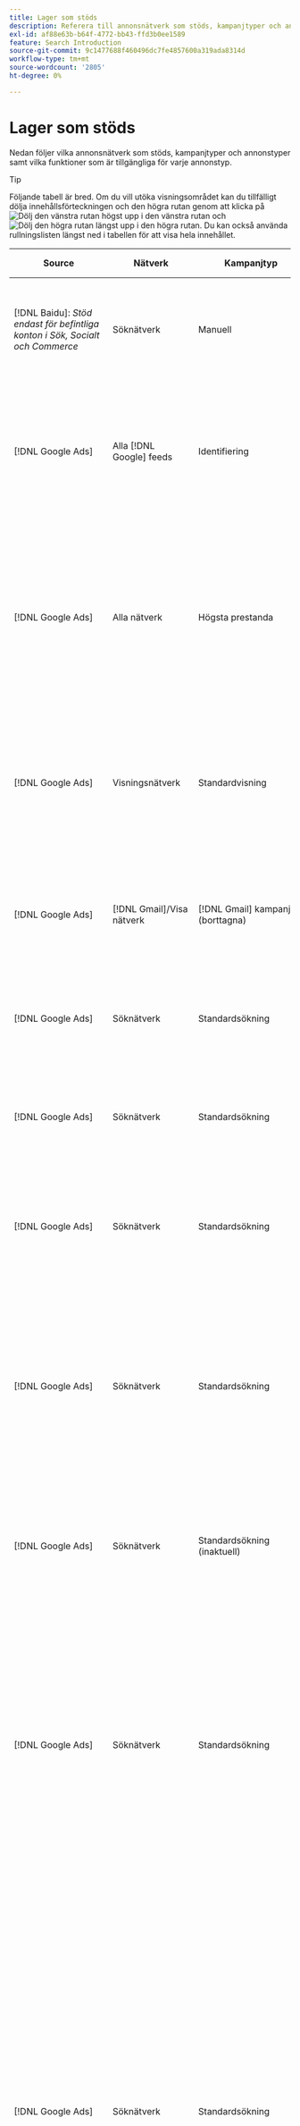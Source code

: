 ```yaml
---
title: Lager som stöds
description: Referera till annonsnätverk som stöds, kampanjtyper och annonstyper.
exl-id: af88e63b-b64f-4772-bb43-ffd3b0ee1589
feature: Search Introduction
source-git-commit: 9c1477688f460496dc7fe4857600a319ada8314d
workflow-type: tm+mt
source-wordcount: '2805'
ht-degree: 0%

---
```


# Lager som stöds

Nedan följer vilka annonsnätverk som stöds, kampanjtyper och annonstyper samt vilka funktioner som är tillgängliga för varje annonstyp.

>[!TIP]
>
>Följande tabell är bred. Om du vill utöka visningsområdet kan du tillfälligt dölja innehållsförteckningen och den högra rutan genom att klicka på ![Dölj den vänstra rutan](/help/dsp/assets/hide-left-pane.png "Dölj den vänstra rutan") högst upp i den vänstra rutan och ![Dölj den högra rutan](/help/dsp/assets/hide-right-pane.png "Dölj den högra rutan") längst upp i den högra rutan. Du kan också använda rullningslisten längst ned i tabellen för att visa hela innehållet.

| Source | Nätverk | Kampanjtyp | Annonstyp | Synkronisera och visa | Skapa/redigera | Spår [^1] | Optimera | Rapport [^2] | Adobe Analytics Support[^3] |
|----|----|----|----|----|----|----|----|----|----|
| [!DNL Baidu]: *Stöd endast för befintliga konton i Sök, Socialt och Commerce* | Söknätverk | Manuell | Text ad | Automatisk synkronisering via API | Skapa/redigera med [kampanjhanteringsvyer](/help/search-social-commerce/campaign-management/campaigns/campaign-management-options.md) och [kalkylblad](/help/search-social-commerce/campaign-management/bulksheets/bulksheet-about.md) | Ja | Kampanjer med enbart manuell CPC-anbudsstrategi | Data på annonsnivå | [!DNL Analytics]-data för sökning, sociala medier och Commerce<br><br>Ad-nivådata från sökning, sociala medier och Commerce till | [!DNL Analytics] |
| [!DNL Google Ads] | Alla [!DNL Google] feeds | Identifiering | Discovery ad (single-image ad)<br><br>Discovery carousel ad (multi-image carousel ad) | Automatisk synkronisering via API | Inga alternativ för att skapa/redigera | Ja | I hybridportföljer anges endast<br><br>Anbud och anbudsstrategimål på kampanjnivå, tillsammans med kampanjbudgetar, enligt optimeringstypen. | Data på annonsnivå | Data på annonsnivå för Search, Social och Commerce [med den uppgraderade spårningskoden för AMO-ID](/help/integrations/analytics/ids.md#amo-id-formats)[^4]<br><br>Data på annonsnivå från Search, Social och Commerce till | [!DNL Analytics] |
| [!DNL Google Ads] | Alla nätverk | Högsta prestanda | Alla annonstyper | Automatisk synkronisering via API | Skapa/redigera kampanjer och ladda upp annonsresurser i kampanjinställningarna i [!UICONTROL Campaigns] > [!UICONTROL Campaigns]<br><br>Endast nödvändiga inställningar är tillgängliga. Logga in på redigeraren för [!DNL [!DNL Google Ads] Ads] om du vill se valfria inställningar och listgrupper. | Ja | I hybridportföljer anges endast<br><br>mål för anbudsstrategier på kampanjnivå, tillsammans med kampanjbudgetar. | Data på kampanjnivå <br><br>Data för listgrupper är inte tillgängliga och annonsnätverket tillhandahåller inte data på ad-nivå. | [!DNL Analytics]-data för sökning, sociala medier och Commerce<br><br>Kampanjdata från sökning, sociala medier och Commerce till analyser. Kräver den uppgraderade spårningskoden för [AMO ID](/help/integrations/analytics/ids.md#amo-id-formats). |
| [!DNL Google Ads] | Visningsnätverk | Standardvisning | Bildannons | Automatisk synkronisering via API | Redigera URL och status endast med [kalkylblad](/help/search-social-commerce/campaign-management/bulksheets/bulksheet-about.md) | Ja, när du lägger till klickspårningstaggar manuellt för att spåra mallar i annonsnätverket | — | Data på annonsnivå, men inga genomskinliga data | [!DNL Analytics]-data för sökning, sociala medier och Commerce<br><br>Ad-nivådata från sökning, sociala medier och Commerce till analyser, men inga genomskinliga data |
| [!DNL Google Ads] | [!DNL Gmail]/Visa nätverk | [!DNL Gmail] kampanjer (borttagna) | [!DNL Gmail] annons | Ingen synkronisering | Inga alternativ för att skapa/redigera | — | — | Endast äldre kampanjdata | Data från äldre analyser för sökning, sociala medier och Commerce<br><br>Gammala kampanjdata från sökning, sociala medier och Commerce till | [!DNL Analytics] |
| [!DNL Google Ads] | Söknätverk | Standardsökning | Annonsering endast för samtal | Automatisk synkronisering via API | Skapa/redigera med [kampanjhanteringsvyer](/help/search-social-commerce/campaign-management/campaigns/campaign-management-options.md) | Ja, med landningssidans suffix och spårningsmall på kontonivå eller genom att lägga till dem manuellt på annonsnivå i [!DNL [!DNL Google Ads] Ads] Manager | — | Lägg endast till visningar och klickningar på gruppnivå från annonsnätverket - inga intäkter | — |
| [!DNL Google Ads] | Söknätverk | Standardsökning | \[Expanderad\] Dynamisk sökannons | Automatisk synkronisering via API | Skapa/redigera med [kampanjhanteringsvyer](/help/search-social-commerce/campaign-management/campaigns/campaign-management-options.md) och [kalkylblad](/help/search-social-commerce/campaign-management/bulksheets/bulksheet-about.md) | Ja | Ja<br><br>För annonsgrupper när kampanjen anger en webbplatsdomän, annars för dynamiska sökmål. | Kampanj- och annonsgruppsdata<br><br>Annonsnätverket tillhandahåller inte data på annonsnivå. | [!DNL Analytics]-data för sökning, sociala medier och Commerce<br><br>Kampanjdata och annonsgruppsdata från sökning, sociala medier och Commerce till | [!DNL Analytics] |
| [!DNL Google Ads] | Söknätverk | Standardsökning | Utökad textannons (borttagen i juni 2022) | Automatisk synkronisering via API | Ta bara bort med [kampanjhanteringsvyer](/help/search-social-commerce/campaign-management/campaigns/campaign-management-options.md), [kalkylblad](/help/search-social-commerce/campaign-management/bulksheets/bulksheet-about.md) och [lagerhanteringsflöden](/help/search-social-commerce/campaign-management/inventory-feeds/inventory-feeds-about.md) | Ja | — | Data på annonsnivå | [!DNL Analytics]-data för sökning, sociala medier och Commerce<br><br>Ad-nivådata från sökning, sociala medier och Commerce till | [!DNL Analytics] |
| [!DNL Google Ads] | Söknätverk | Standardsökning | Responsiv sökannons | Automatisk synkronisering via API | Skapa/redigera med [kampanjhanteringsvyer](/help/search-social-commerce/campaign-management/campaigns/campaign-management-options.md), [kalkylblad](/help/search-social-commerce/campaign-management/bulksheets/bulksheet-about.md) och [lagerhanteringsflöden](/help/search-social-commerce/campaign-management/inventory-feeds/inventory-feeds-about.md) | Ja | Ja | Data på annonsnivå för alla tillgängliga annonselement<br><br><b>Obs!</b> [!DNL [!DNL Google Ads] Ads] tillhandahåller inte data utanför sina redigeringsprogram om de textkombinationer som visades som annonser. Mer information om rapportering för varje textkombination finns i [[!DNL [!DNL Google Ads] Ads]-dokumentationen](https://support.google.com/google-ads/answer/7684791). | [!DNL Analytics]-data för sökning, sociala medier och Commerce<br><br>Ad-nivådata från sökning, sociala medier och Commerce till | [!DNL Analytics] |
| [!DNL Google Ads] | Söknätverk | Standardsökning (inaktuell) | Text ad | Automatisk synkronisering via API | Statusändringar av befintliga annonser använder endast [kalkylblad](/help/search-social-commerce/campaign-management/bulksheets/bulksheet-about.md) | Ja | Ja | Data på annonsnivå | [!DNL Analytics]-data för sökning, sociala medier och Commerce<br><br>Ad-nivådata från sökning, sociala medier och Commerce till | [!DNL Analytics] |
| [!DNL Google Ads] | Söknätverk | Standardsökning | <i>Tillägg:</i><br><br>Webbplatslänk (konto-, kampanj- och annonsgruppsnivå) | Automatisk synkronisering via API | Skapa/redigera med [kampanjhanteringsvyer](/help/search-social-commerce/campaign-management/campaigns/campaign-management-options.md) och [kalkylblad](/help/search-social-commerce/campaign-management/bulksheets/bulksheet-about.md) | —<br><br>Webbplatslänkar har ett&quot;spårningsmall&quot;-fält, men i Sök, Socialt och Commerce mappas klickningar och resulterande konverteringar till det associerade nyckelordet, inte till den enskilda platslänken. | — Search, Social, &amp; Commerce optimerar inte för webblänken. I stället optimeras det till det nyckelord som är associerat med den annons som innehåller sitelink. | —<br><br>Det finns tillgängliga data för det associerade nyckelordet. I [!DNL Google Ads] kan du se prestandadata på sitelänknivå på fliken [!DNL Campaigns] > [!DNL Ad Extensions].<br><br>Generera en [Transaktionsrapport](/help/search-social-commerce/reports/management/basic-advanced/transaction-report.md) om du vill se vilka individuella konverteringar som har gjorts med ett klick på en länk. Kolumnvärdet [!UICONTROL Link Type] för en sitelink är <code>sl:&lt;Platslänkstext></code>, t.ex. sl:Se Aktuella erbjudanden. | Data för det associerade nyckelordet endast från Search, Social och Commerce till | [!DNL Analytics] |
| [!DNL Google Ads] | Söknätverk | Standardsökning | <i>Andra annonstillägg:</i><br><br>Bildtexttillägg<br><br>Platstillägg<br><br>Telefontillägg | Automatisk synkronisering via API | Hantera pratbubblor och telefontillägg med [kampanjhanteringsvyer](/help/search-social-commerce/campaign-management/campaigns/campaign-management-options.md).<br><br>Platstillägg är inte tillgängliga. Dina befintliga platstilläggsassociationer synkroniseras men kan bara tas bort. | —<br><br>Webbplatslänkar har ett&quot;spårningsmall&quot;-fält, men i Sök, Socialt och Commerce mappas klickningar och resulterande konverteringar till det associerade nyckelordet, inte till den enskilda platslänken.<br><br>Andra typer av annonstillägg har ingen URL att spåra och det går inte att mappa konverteringsdata till dem med Search, Social och Commerce. | — | —<br><br>[!DNL Google Ads] mappar klickningarna på ett tillägg till nyckelordet som är associerat med annonsen som tillägget ingår i.<br><br>Det finns inga kostnadsdata eller klickdata på tilläggsnivån i Sök, Socialt och Commerce. I [!DNL Google Ads] kan du se kostnad och klicka på data på tilläggsnivån på fliken [!DNL Campaigns] > [!DNL Ad Extensions] .<br><br>Generera en [Transaktionsrapport](/help/search-social-commerce/reports/management/basic-advanced/transaction-report.md) om du vill se vilka individuella konverteringar som har gjorts med ett klick på en webbplatslänk. Kolumnen [!UICONTROL Link Type] för en platslänkar är <code>sl:&lt;Platslänkstext></code>, t.ex. sl:Se Aktuella erbjudanden. | Data för det associerade nyckelordet endast från Search, Social och Commerce till | [!DNL Analytics] |
| [!DNL Google Ads] | Shoppingnätverk | Standard shopping | Reklam för produktförsäljning (Creative type &quot;Product&quot;) | Automatisk synkronisering via API | Annonskopian genereras automatiskt för produktgrupper i annonsgruppen. Redigera annonsstatus endast med [bulksheets](/help/search-social-commerce/campaign-management/bulksheets/bulksheet-about.md) och [lagerhanteringsflöden](/help/search-social-commerce/campaign-management/inventory-feeds/inventory-feeds-about.md)<br><br>Du kan skapa de överordnade kampanjerna, annonsgrupperna och produktgrupperna och redigera deras status endast med hjälp av [kampanjhanteringsvyer](/help/search-social-commerce/campaign-management/campaigns/campaign-management-options.md), [bulksheets](/help/search-social-commerce/campaign-management/bulksheets/bulksheet-about.md) och [lagerhanteringsflöden](/help/search-social-commerce/campaign-management/inventory-feeds/inventory-feeds-about.md). | Ja, när du lägger till klickspårningstaggar manuellt för att spåra mallar i annonsnätverket | Ja | Kampanj-, annonsgrupps- och produktgruppsdata [!DNL Google Ads] tillhandahåller inte data på annonsnivå för shoppingkampanjer. | [!DNL Analytics]-data för sökning, sociala medier och Commerce<br><br>Kampanj-, annonsgrupps- och produktgruppsdata från sökning, sociala medier och Commerce till | [!DNL Analytics] |
| [!DNL Google Ads] | [!DNL YouTube] | Video | Videoannons | Synkronisering via API kräver [deltagande](/help/search-social-commerce/tools/sync-inventory.md)<br><br>Endast grundläggande annonsinformation, utan miniatyrbilder | Inga alternativ för att skapa/redigera | Ja, när du lägger till klickspårningstaggar manuellt för att spåra mallar i annonsnätverket | Kampanjer med anbudsstrategin [!UICONTROL Maximize Conversions] i hybridportföljer <br><br>Den hybridportföljen får endast innehålla [!DNL YouTube] kampanjer. | Kampanj- och annonsgruppsdata<br><br>Annonsnätverket tillhandahåller inte data på annonsnivå. | [!DNL Analytics]-data för sökning, sociala medier och Commerce<br><br>Kampanjdata och annonsgruppsdata från sökning, sociala medier och Commerce till | [!DNL Analytics] |
| [!DNL Microsoft Advertising] | Alla nätverk | Högsta prestanda | Alla annonstyper | Automatisk synkronisering via API | Skapa/redigera kampanjer i [!UICONTROL Campaigns] > [!UICONTROL Campaigns]. | Ja | I hybridportföljer anges endast<br><br>mål för anbudsstrategier på kampanjnivå, tillsammans med kampanjbudgetar. | Resursgruppsdata<br><br>Annonsnätverket tillhandahåller inte data på annonsnivå. | [!DNL Analytics] data för sökning, sociala medier och Commerce<br><br>Resursgruppsdata från sökning, sociala medier och Commerce till | [!DNL Analytics] |
| [!DNL Microsoft Advertising] | Målgruppsnätverk | Målgruppskampanjtyper: <br><br>[!UICONTROL Audience (image)] och [!UICONTROL Audience] (feed)) | Responsiv annons<br><br>Inkluderar bildbaserade annonser och produktfeedbaserade annonser endast för målgruppsnätverket | Automatisk synkronisering via API | Skapa/redigera med [kampanjhanteringsvyer](/help/search-social-commerce/campaign-management/campaigns/campaign-management-options.md) och [kalkylblad](/help/search-social-commerce/campaign-management/bulksheets/bulksheet-about.md) | Ja | Förbättrade CPC-kampanjer (eCPC), kampanjer med anbudsstrategin [!UICONTROL Maximize Conversions] i hybridportföljer | Data på annonsnivå | [!DNL Analytics]-data för sökning, sociala medier och Commerce<br><br>Ad-nivådata från sökning, sociala medier och Commerce till | [!DNL Analytics] |
| [!DNL Microsoft Advertising] | Målgruppsnätverk | [!UICONTROL Audience Video] | Responsiv annons | Automatisk synkronisering via API | Skapa överordnade kampanjer och annonsgrupper med [kampanjhanteringsvyer](/help/search-social-commerce/campaign-management/campaigns/campaign-management-options.md). | Ja | Ja för förbättrade CPC-kampanjer (eCPC)<br><br>Inte tillgängligt för CPM-kampanjer | Data på annonsnivå | [!DNL Analytics]-data för sökning, sociala medier och Commerce<br><br>Ad-nivådata från sökning, sociala medier och Commerce till | [!DNL Analytics] |
| [!DNL Microsoft Advertising] | Målgruppsnätverk | [!UICONTROL Audience CTV Video] | Responsiv annons | Automatisk synkronisering via API | Skapa överordnade kampanjer och annonsgrupper med [kampanjhanteringsvyer](/help/search-social-commerce/campaign-management/campaigns/campaign-management-options.md). | Ja | Ja för förbättrade CPC-kampanjer (eCPC)<br><br>Inte tillgängligt för CPM-kampanjer | Data på annonsnivå | [!DNL Analytics]-data för sökning, sociala medier och Commerce<br><br>Ad-nivådata från sökning, sociala medier och Commerce till | [!DNL Analytics] |
| [!DNL Microsoft Advertising] | Målgruppsnätverk | Sök | Utökad text och med [!DNL Prefer Audience Ad Format] markerat | Automatisk synkronisering via API | Skapa/redigera med [kampanjhanteringsvyer](/help/search-social-commerce/campaign-management/campaigns/campaign-management-options.md)<br><br>Inget stöd för bildtillägg | Ja | Ja | Data på annonsnivå | [!DNL Analytics]-data för sökning, sociala medier och Commerce<br><br>Ad-nivådata från sökning, sociala medier och Commerce till | [!DNL Analytics] |
| [!DNL Microsoft Advertising] | Målgrupps- och söknätverk | Shoppingkampanjer för varumärken:<br><br>Varumärkesshopping: använder anbudsstrategin [!UICONTROL Manual CPC]<br><br>Varumärkeskampanjer: använder anbudsstrategin [!UICONTROL Cost per Sale] | Produktannons | Automatisk synkronisering via API | Skapa den överordnade kampanjen, annonsgruppen och produktgrupperna med hjälp av [kampanjhanteringsvyer](/help/search-social-commerce/campaign-management/campaigns/campaign-management-options.md). | Ja | Nej | Produktgruppnivådata | [!DNL Analytics] data för sökning, sociala medier och Commerce<br><br>Produktgruppsdata från sökning, sociala medier och Commerce till | [!DNL Analytics] |
| [!DNL Microsoft Advertising] | [!DNL Microsoft Store] | Butiksannons | Produktannons | Automatisk synkronisering via API | Skapa den överordnade kampanjen, annonsgruppen och produktgrupperna med hjälp av [kampanjhanteringsvyer](/help/search-social-commerce/campaign-management/campaigns/campaign-management-options.md). | Ja | Ja för [!UICONTROL Manual CPC] kampanjer. <br><br>Inte tillgängligt för [!UICONTROL Manual CPA] kampanjer. | Produktgruppnivådata | [!DNL Analytics] data för sökning, sociala medier och Commerce<br><br>Produktgruppsdata från sökning, sociala medier och Commerce till | [!DNL Analytics] |
| [!DNL Microsoft Advertising] | Söknätverk | Sök | \[Expanderad\] Dynamisk sökannons | Automatisk synkronisering via API | Skapa/redigera med [kampanjhanteringsvyer](/help/search-social-commerce/campaign-management/campaigns/campaign-management-options.md) och [kalkylblad](/help/search-social-commerce/campaign-management/bulksheets/bulksheet-about.md) | Ja | Ja | Data på annonsnivå | [!DNL Analytics]-data för sökning, sociala medier och Commerce<br><br>Ad-nivådata från sökning, sociala medier och Commerce till | [!DNL Analytics] |
| [!DNL Microsoft Advertising] | Söknätverk | Sök | Expanderad textannons (borttagen i februari 2023) | Automatisk synkronisering via API | Redigera status för befintliga annonser endast med [kampanjhanteringsvyer](/help/search-social-commerce/campaign-management/campaigns/campaign-management-options.md), [kalkylblad](/help/search-social-commerce/campaign-management/bulksheets/bulksheet-about.md) och [lagerhanteringsflöden](/help/search-social-commerce/campaign-management/inventory-feeds/inventory-feeds-about.md) | Ja | Ja | Data på annonsnivå | [!DNL Analytics]-data för sökning, sociala medier och Commerce<br><br>Ad-nivådata från sökning, sociala medier och Commerce till | [!DNL Analytics] |
| [!DNL Microsoft Advertising] | Söknätverk | Sök | Multimediareklam | Automatisk synkronisering via API | Skapa/redigera med [kampanjhanteringsvyer](/help/search-social-commerce/campaign-management/campaigns/campaign-management-options.md). Redigera stöd även för status och URL:er endast i [kalkylblad](/help/search-social-commerce/campaign-management/bulksheets/bulksheet-about.md) | Ja | Ja | Data på annonsnivå | [!DNL Analytics]-data för sökning, sociala medier och Commerce<br><br>Ad-nivådata från sökning, sociala medier och Commerce till | [!DNL Analytics] |
| [!DNL Microsoft Advertising] | Söknätverk | Sök | Responsiv sökannons | Automatisk synkronisering via API | Skapa/redigera med [kampanjhanteringsvyer](/help/search-social-commerce/campaign-management/campaigns/campaign-management-options.md), [kalkylblad](/help/search-social-commerce/campaign-management/bulksheets/bulksheet-about.md) och [lagerhanteringsflöden](/help/search-social-commerce/campaign-management/inventory-feeds/inventory-feeds-about.md) | Ja | Ja | Data på annonsnivå | [!DNL Analytics]-data för sökning, sociala medier och Commerce<br><br>Ad-nivådata från sökning, sociala medier och Commerce till | [!DNL Analytics] |
| [!DNL Microsoft Advertising] | Söknätverk | Sök | Standard text ad (utgått 2017) | Automatisk synkronisering via API | Redigera bara med [kampanjhanteringsvyer](/help/search-social-commerce/campaign-management/campaigns/campaign-management-options.md) och [kalkylblad](/help/search-social-commerce/campaign-management/bulksheets/bulksheet-about.md) | Ja | Ja | Data på annonsnivå | [!DNL Analytics]-data för sökning, sociala medier och Commerce<br><br>Ad-nivådata från sökning, sociala medier och Commerce till | [!DNL Analytics] |
| [!DNL Microsoft Advertising] | Söknätverk | Standardsökning | <i>Lägg till tillägg:</i><br><br>Sitelink (kampanjnivå) | Automatisk synkronisering via API | Skapa/redigera med [kampanjhanteringsvyer](/help/search-social-commerce/campaign-management/campaigns/campaign-management-options.md) och [kalkylblad](/help/search-social-commerce/campaign-management/bulksheets/bulksheet-about.md) | —<br><br>Sitelinks på kampanjnivå har ett [!UICONTROL Tracking Template]-fält, men i Sök, Socialt och Commerce mappas klickningar och resulterande konverteringar till det associerade nyckelordet, inte till den enskilda sitelänken. | —<br><br>Search, Social, &amp; Commerce optimerar inte för webblänken. I stället optimeras det till det nyckelord som är associerat med den annons som innehåller sitelink. | —<br><br>Det finns tillgängliga data för det associerade nyckelordet. Använd [!DNL Microsoft Advertising]-annonsredigeraren för prestandadata på sitelänknivå.<br><br>Generera en [Transaktionsrapport](/help/search-social-commerce/reports/management/basic-advanced/transaction-report.md) om du vill se vilka individuella konverteringar som har gjorts med ett klick på en länk. Kolumnen [!UICONTROL Link Type] för en platslänkar är <code>sl:&lt;Platslänkstext></code>, t.ex. sl:Se Aktuella erbjudanden. | Data för det associerade nyckelordet endast från Search, Social och Commerce till | [!DNL Analytics] |
| [!DNL Microsoft Advertising] | Shoppingnätverk | Standard Shopping | Produktannons | Automatisk synkronisering via API | Skapa/redigera endast kampanjrader med [kampanjhanteringsvyer](/help/search-social-commerce/campaign-management/campaigns/campaign-management-options.md) och [kalkylblad](/help/search-social-commerce/campaign-management/bulksheets/bulksheet-about.md); annonser genereras automatiskt. Du kan skapa den överordnade kampanjen, annonsgruppen och produktgrupperna med hjälp av [kampanjhanteringsvyer](/help/search-social-commerce/campaign-management/campaigns/campaign-management-options.md), [bulksheets](/help/search-social-commerce/campaign-management/bulksheets/bulksheet-about.md) och [lagerhanteringsflöden](/help/search-social-commerce/campaign-management/inventory-feeds/inventory-feeds-about.md). | Ja, när du lägger till klickspårningstaggar manuellt för att spåra mallar i annonsnätverket | Ja | Data på annonsnivå<br><br>Generera en [Transaktionsrapport](/help/search-social-commerce/reports/management/basic-advanced/transaction-report.md) om du vill se vilka individuella konverteringar som ett klick har resulterat i. Kolumnen [!UICONTROL Link Type] för en produktlista är `pla:&lt;product ID&gt;`, till exempel pla:8525822. | [!DNL Analytics]-data för sökning, sociala medier och Commerce<br><br>Ad-nivådata från sökning, sociala medier och Commerce till | [!DNL Analytics] |
| [!DNL Microsoft Advertising] | Shoppingnätverk: Smart shopping | Smart Shopping (funktionen Beta i Search, Social och Commerce) | Produktannons | Automatisk synkronisering via API som standard, men kan [avanmäts](/help/search-social-commerce/tools/sync-inventory.md) | Inga alternativ för att skapa/redigera | Ja, när du lägger till klickspårningstaggar manuellt för att spåra mallar i annonsnätverket | Sök efter kampanjer med offertstrategierna [!UICONTROL Maximize Conversion Value] och [!UICONTROL tROAS] endast i hybridportföljer<br><br>Målet får endast innehålla [!DNL Adobe] mätvärden och du måste aktivera överföring av mål för sökning, sociala medier och Commerce till [!DNL Microsoft Advertising]. | Data på annonsnivå<br><br>Generera en [Transaktionsrapport](/help/search-social-commerce/reports/management/basic-advanced/transaction-report.md) om du vill se vilka individuella konverteringar som ett klick har resulterat i. Kolumnen [!UICONTROL Link Type] för en produktlista är `pla:&lt;product ID&gt;`, till exempel pla:8525822. | [!DNL Analytics]-data för sökning, sociala medier och Commerce<br><br>Ad-nivådata från sökning, sociala medier och Commerce till | [!DNL Analytics] |
| [!DNL Naver] | Söknätverk | Webbplats | Text ad | —<br><br>Ingen synkronisering, men du kan manuellt replikera kontostrukturen och överföra daglig trafikstatistik för rapportering och konverteringsattribuering<br><br>Se &quot;[Implementera [!DNL Naver] konton med endast spårning](/help/search-social-commerce/campaign-management/naver-tracking-only-account-implement.md)&quot;. | Inga alternativ för att skapa/redigera<br><br>Du kan replikera/redigera kontostrukturen manuellt med hjälp av [bulkbladsmallar](/help/search-social-commerce/campaign-management/bulksheets/bulksheet-about.md). | Ja, när du lägger till klickspårningstaggar i nyckelordsinställningarna i annonsnätverket | —<br><br>Ingen budgivning | Data på annonsnivå | [!DNL Analytics] data till Search, Social och Commerce, men inte tvärtom |
| [!DNL Pinterest] (Synkroniseringsstöd upphörde 2022) | Söknätverk | Trafikkampanjer med enbart sökannonser och annonsgrupper med nyckelordsanpassning | Upphöjt stift | Ingen synkronisering<br><br>Äldre kontoinformation fram till den 21 juli 2022 är tillgänglig som skrivskyddad. | Inga alternativ för att skapa/redigera | — | — | Endast gamla visningar och klickningar på annonsnivå från Pinterest, men inga intäkter, synkade fram till den 21 juli 2022. | [!DNL Analytics] data till Search, Social och Commerce, men inte tvärtom |
| [!DNL Yahoo! Display Network] | Visningsnätverk | Visa | Banderollannons, responsiv bildannons | Automatisk synkronisering via API, men skrivskyddad | Inga alternativ för att skapa/redigera | Ja, när du lägger till klickspårningstaggar manuellt för att spåra mallar i annonsnätverket | Kampanjer med [!UICONTROL Manual CPC] budstrategi gäller bara<br><br>Samma bud gäller för alla annonser i en annonsgrupp. | Data på annonsnivå | [!DNL Analytics]-data för sökning, sociala medier och Commerce<br><br>Ad-nivådata från sökning, sociala medier och Commerce till | [!DNL Analytics] |
| [!DNL Yahoo! Display Network] | Söknätverk | Sök | Textannons (lång och kort) | Automatisk synkronisering via API | Inga alternativ för att skapa/redigera | Ja, när du lägger till klickspårningstaggar manuellt för att spåra mallar i annonsnätverket | Kampanjer med manuell CPC-anbudsstrategi bara<br><br>Samma bud gäller för alla annonser i en annonsgrupp. | Data på annonsnivå | [!DNL Analytics]-data för sökning, sociala medier och Commerce<br><br>Ad-nivådata från sökning, sociala medier och Commerce till | [!DNL Analytics] |
| [!DNL Yahoo! Japan Ads] | Söknätverk | Sponsrad sökning | Utökad text ad<br><br> (endast äldre annonser, borttagen i september 2022 i stället för responsiv sökning) | Automatisk synkronisering via API | Ta endast bort med [kampanjhanteringsvyer](/help/search-social-commerce/campaign-management/campaigns/campaign-management-options.md), [kalkylblad](/help/search-social-commerce/campaign-management/bulksheets/bulksheet-about.md) och [lagerhanteringsflöden](/help/search-social-commerce/campaign-management/inventory-feeds/inventory-feeds-about.md) | Ja | Kampanjer med bara [!UICONTROL Manual CPC] budstrategi | Data på annonsnivå | [!DNL Analytics]-data för sökning, sociala medier och Commerce<br><br>Ad-nivådata från sökning, sociala medier och Commerce till | [!DNL Analytics] |
| [!DNL Yahoo! Japan Ads] | Söknätverk | Sponsrad sökning | Responsiv sökannons | Automatisk synkronisering via API | Inga alternativ för att skapa/redigera | Ja, när du lägger till klickspårningstaggar manuellt i annonsnätverket | Kampanjer med bara [!UICONTROL Manual CPC] budstrategi | Data på annonsnivå | [!DNL Analytics]-data för sökning, sociala medier och Commerce<br><br>Ad-nivådata från sökning, sociala medier och Commerce till | [!DNL Analytics] |
| [!DNL Yahoo! Japan Ads] | Söknätverk | Sponsrad sökning | Standard text ad (utgått 2017) | Automatisk synkronisering via API | Ta endast bort med [kalkylblad](/help/search-social-commerce/campaign-management/bulksheets/bulksheet-about.md) | Ja | Kampanjer med bara [!UICONTROL Manual CPC] budstrategi | Data på annonsnivå | [!DNL Analytics]-data för sökning, sociala medier och Commerce<br><br>Ad-nivådata från sökning, sociala medier och Commerce till | [!DNL Analytics] |
| [!DNL Yahoo Native] (Synkroniseringsstöd upphörde 2022) | Inbyggt nätverk | Inbyggt | Text ad | Ingen synkronisering<br><br>Äldre kontoinformation fram till den 10 mars 2022 är tillgänglig som skrivskyddad. | Inga alternativ för att skapa/redigera | — | — | —<br><br>Gamla annonsnivådata som synkroniserades till och med den 10 mars 2022. | [!DNL Analytics] data till Search, Social och Commerce, men inte tvärtom |
| [!DNL Yandex] | Söknätverk | Sök | Text ad | Automatisk synkronisering via API | Skapa/redigera med [kampanjhanteringsvyer](/help/search-social-commerce/campaign-management/campaigns/campaign-management-options.md), [kalkylblad](/help/search-social-commerce/campaign-management/bulksheets/bulksheet-about.md) och [lagerhanteringsflöden](/help/search-social-commerce/campaign-management/inventory-feeds/inventory-feeds-about.md) | Ja | Kampanjer med endast CPC:s anbudsstrategi | Data på annonsnivå | [!DNL Analytics]-data för sökning, sociala medier och Commerce<br><br>Ad-nivådata från sökning, sociala medier och Commerce till | [!DNL Analytics] |
| [!DNL Yandex] | Visningsnätverk | Visa/Innehåll | Text ad | Automatisk synkronisering via API | Skapa/redigera med [kampanjhanteringsvyer](/help/search-social-commerce/campaign-management/campaigns/campaign-management-options.md), [kalkylblad](/help/search-social-commerce/campaign-management/bulksheets/bulksheet-about.md) och [lagerhanteringsflöden](/help/search-social-commerce/campaign-management/inventory-feeds/inventory-feeds-about.md) | Ja | Kampanjer med endast CPC:s anbudsstrategi | Data på annonsnivå | [!DNL Analytics]-data för sökning, sociala medier och Commerce<br><br>Ad-nivådata från sökning, sociala medier och Commerce till | [!DNL Analytics] |

[^1]: När du aktiverar spårningsinställningarna [!UICONTROL EF Redirect] och [!UICONTROL Auto Upload] för en aktiv kampanj (antingen inställda på kampanjnivå eller ärvda från kontoinställningarna) för de flesta annonsnätverk och kampanjtyper, skapas och överförs spårnings-URL:er automatiskt för annonseringsgruppskomponenterna till annonsnätverket varje gång de synkroniseras med annonsnätverket. Annars måste du generera spårnings-URL:er och lägga till dem i inställningarna för konto-, kampanj- eller kampanjkomponenten. Se &quot;[När och hur klickspårnings-URL:er ska genereras per annonsnätverk och objekt](/help/search-social-commerce/tracking/click-tracking-ways-to-generate.md).&quot;

[^2]: Se &quot;Godtagbara portföljtyper efter kampanjanbudsstrategi&quot; i optimeringshandboken, som är tillgänglig via Sök, Social och Commerce.

[^3]: Kräver integrering med Adobe Analytics. Se &quot;[Översikt över Analytics for Adobe Advertising](https://experienceleague.adobe.com/docs/advertising/integrations/analytics/overview.html).&quot;

[^4]: [!DNL Analytics] data skickas till Search, Social och Commerce med den uppgraderade spårningsparametern för AMO ID (med början från `s_kwcid`), oavsett vilket AMO ID-format du vanligtvis använder för kontot. Om du vanligtvis använder den äldre versionen av AMO ID rekommenderar vi att du uppgraderar till det nya AMO ID-formatet för att få en så bra upplevelse som möjligt. Men även om era klicknings-/kostnadsdata och intäktsdata spåras med olika AMO-ID:n, klassificeras båda datauppsättningarna fullständigt och slås samman under samma kampanj och konto.
